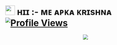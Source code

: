 # <img src="https://raw.githubusercontent.com/MartinHeinz/MartinHeinz/master/wave.gif" width="30px"> ʜɪɪ :- ᴍᴇ ᴀᴘᴋᴀ ᴋʀɪsʜɴᴀ  [![Profile Views](https://komarev.com/ghpvc/?username=AsmSafone&style=for-the-badge)](https://telegram.me/NO_LOVE_I_HATE_LOVE)

<p align="center">
  <a href="https://telegram.me/ab_krishna_uff"><img src="https://user-images.githubusercontent.com/77770753/117139498-f081c400-adc9-11eb-9aaf-f895a54ecc67.gif"></a>
